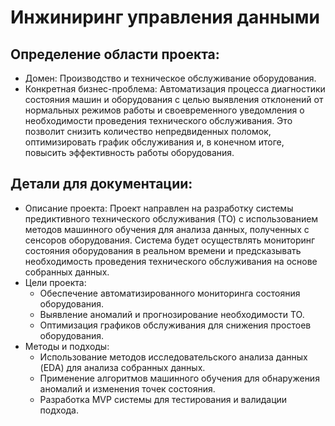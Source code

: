 # Инжиниринг управления данными
## Определение области проекта:

- Домен: Производство и техническое обслуживание оборудования.
- Конкретная бизнес-проблема: Автоматизация процесса диагностики состояния машин и оборудования с целью выявления отклонений от нормальных режимов работы и своевременного уведомления о необходимости проведения технического обслуживания. Это позволит снизить количество непредвиденных поломок, оптимизировать график обслуживания и, в конечном итоге, повысить эффективность работы оборудования.


## Детали для документации:
- Описание проекта: Проект направлен на разработку системы предиктивного технического обслуживания (ТО) с использованием методов машинного обучения для анализа данных, полученных с сенсоров оборудования. Система будет осуществлять мониторинг состояния оборудования в реальном времени и предсказывать необходимость проведения технического обслуживания на основе собранных данных.
- Цели проекта:
  - Обеспечение автоматизированного мониторинга состояния оборудования.
  - Выявление аномалий и прогнозирование необходимости ТО.
  - Оптимизация графиков обслуживания для снижения простоев оборудования.
- Методы и подходы:
  - Использование методов исследовательского анализа данных (EDA) для анализа собранных данных.
  - Применение алгоритмов машинного обучения для обнаружения аномалий и изменения точек состояния.
  - Разработка MVP системы для тестирования и валидации подхода.
